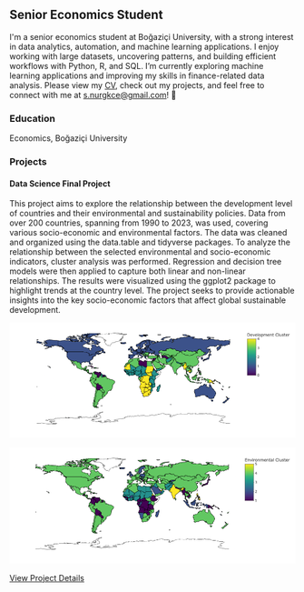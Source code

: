 ## Senior Economics Student 
I'm a senior economics student at Boğaziçi University, with a strong interest in data analytics, automation, and machine learning applications. I enjoy working with large datasets, uncovering patterns, and building efficient workflows with Python, R, and SQL. I’m currently exploring machine learning applications and improving my skills in finance-related data analysis. Please view my [CV](https://drive.google.com/file/d/1JUE2VNnbzI-5QYHhC7LATKQP0N-28b1q/view?usp=sharing), check out my projects, and feel free to connect with me at [s.nurgkce@gmail.com](mailto:s.nurgkce@gmail.com)! 🚀

### Education
Economics, Boğaziçi University

### Projects

#### Data Science Final Project
This project aims to explore the relationship between the development level of countries and their environmental and sustainability policies. Data from over 200 countries, spanning from 1990 to 2023, was used, covering various socio-economic and environmental factors. The data was cleaned and organized using the data.table and tidyverse packages. To analyze the relationship between the selected environmental and socio-economic indicators, cluster analysis was performed. Regression and decision tree models were then applied to capture both linear and non-linear relationships. The results were visualized using the ggplot2 package to highlight trends at the country level. The project seeks to provide actionable insights into the key socio-economic factors that affect global sustainable development.

![Project Diagram 1](images/DS/secondCluster.png)

![Project Diagram 2](images/DS/thirdCluster.png)

[View Project Details](project-details.md)

